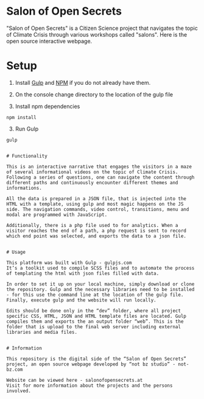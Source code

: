 # Salon of Open Secrets

"Salon of Open Secrets" is a Citizen Science project that navigates the topic of Climate Crisis through various workshops called "salons". Here is the open source interactive webpage.


# Setup

1) Install [Gulp](http://gulpjs.com/) and [NPM](http://nodejs.org) if you do not already have them.

2) On the console change directory to the location of the gulp file

3) Install npm dependencies
```
npm install
```

3) Run Gulp
```
gulp


# Functionality

This is an interactive narrative that engages the visitors in a maze of several informational videos on the topic of Climate Crisis. Following a series of questions, one can navigate the content through different paths and continuously encounter different themes and informations.

All the data is prepared in a JSON file, that is injected into the HTML with a template, using gulp and most magic happens on the JS side. The navigation commands, video control, transitions, menu and modal are programmed with JavaScript.

Additionally, there is a php file used to for analytics. When a visitor reaches the end of a path, a php request is sent to record which end point was selected, and exports the data to a json file.


# Usage

This platform was built with Gulp - gulpjs.com
It’s a toolkit used to compile SCSS files and to automate the process of templating the html with json files filled with data.

In order to set it up on your local machine, simply download or clone the repository. Gulp and the necessary libraries need to be installed - for this use the command line at the location of the gulp file. Finally, execute gulp and the website will run locally.

Edits should be done only in the “dev” folder, where all project specific CSS, HTML, JSON and HTML template files are located. Gulp compiles them and exports the an output folder “web”. This is the folder that is upload to the final web server including external libraries and media files.


# Information

This repository is the digital side of the “Salon of Open Secrets” project, an open source webpage developed by “not bz studio” - not-bz.com 

Website can be viewed here - salonofopensecrets.at
Visit for more information about the projects and the persons involved.

